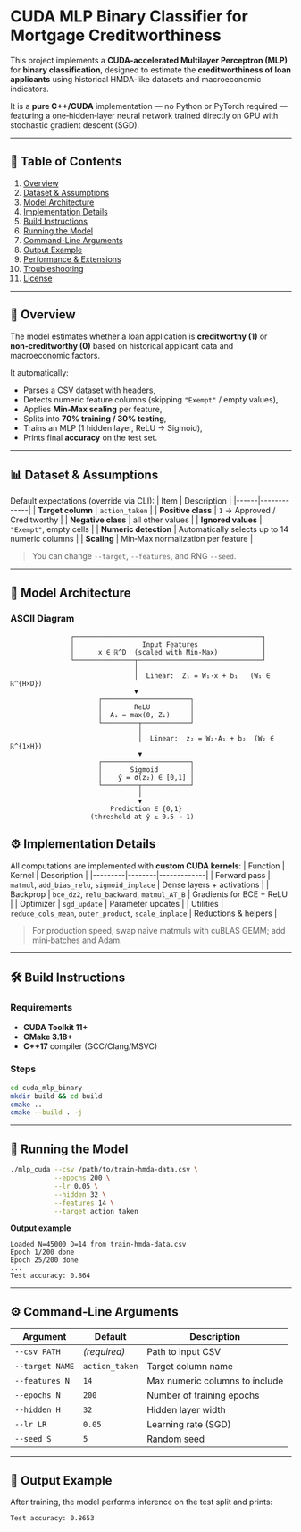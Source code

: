 # CUDA MLP Binary Classifier for Mortgage Creditworthiness

This project implements a **CUDA-accelerated Multilayer Perceptron (MLP)** for **binary classification**, designed to estimate the **creditworthiness of loan applicants** using historical HMDA-like datasets and macroeconomic indicators.

It is a **pure C++/CUDA** implementation — no Python or PyTorch required — featuring a one‑hidden‑layer neural network trained directly on GPU with stochastic gradient descent (SGD).

---

## 📘 Table of Contents

1. [Overview](#overview)  
2. [Dataset & Assumptions](#dataset--assumptions)  
3. [Model Architecture](#model-architecture)  
4. [Implementation Details](#implementation-details)  
5. [Build Instructions](#build-instructions)  
6. [Running the Model](#running-the-model)  
7. [Command-Line Arguments](#command-line-arguments)  
8. [Output Example](#output-example)  
9. [Performance & Extensions](#performance--extensions)  
10. [Troubleshooting](#troubleshooting)  
11. [License](#license)

---

## 🧾 Overview

The model estimates whether a loan application is **creditworthy (1)** or **non‑creditworthy (0)** based on historical applicant data and macroeconomic factors.

It automatically:
- Parses a CSV dataset with headers,
- Detects numeric feature columns (skipping `"Exempt"` / empty values),
- Applies **Min‑Max scaling** per feature,
- Splits into **70% training / 30% testing**,
- Trains an MLP (1 hidden layer, ReLU → Sigmoid),
- Prints final **accuracy** on the test set.

---

## 📊 Dataset & Assumptions

Default expectations (override via CLI):
| Item | Description |
|------|-------------|
| **Target column** | `action_taken` |
| **Positive class** | `1` → Approved / Creditworthy |
| **Negative class** | all other values |
| **Ignored values** | `"Exempt"`, empty cells |
| **Numeric detection** | Automatically selects up to 14 numeric columns |
| **Scaling** | Min‑Max normalization per feature |

> You can change `--target`, `--features`, and RNG `--seed`.

---

## 🧮 Model Architecture

### ASCII Diagram

```
               ┌───────────────────────────────────────────────┐
               │                 Input Features                │
               │      x ∈ ℝ^D  (scaled with Min‑Max)           │
               └───────────────┬───────────────────────────────┘
                               │
                               │  Linear:  Z₁ = W₁·x + b₁   (W₁ ∈ ℝ^{H×D})
                               ▼
                      ┌──────────────────────┐
                      │        ReLU          │
                      │  A₁ = max(0, Z₁)     │
                      └─────────┬────────────┘
                                │
                                │  Linear:  z₂ = W₂·A₁ + b₂  (W₂ ∈ ℝ^{1×H})
                                ▼
                      ┌──────────────────────┐
                      │       Sigmoid        │
                      │    ŷ = σ(z₂) ∈ [0,1] │
                      └─────────┬────────────┘
                                │
                                ▼
                         Prediction ∈ {0,1}
                    (threshold at ŷ ≥ 0.5 → 1)
```

## ⚙️ Implementation Details

All computations are implemented with **custom CUDA kernels**:
| Function | Kernel | Description |
|---------|--------|-------------|
| Forward pass | `matmul`, `add_bias_relu`, `sigmoid_inplace` | Dense layers + activations |
| Backprop | `bce_dz2`, `relu_backward`, `matmul_AT_B` | Gradients for BCE + ReLU |
| Optimizer | `sgd_update` | Parameter updates |
| Utilities | `reduce_cols_mean`, `outer_product`, `scale_inplace` | Reductions & helpers |

> For production speed, swap naive matmuls with cuBLAS GEMM; add mini‑batches and Adam.

---

## 🛠️ Build Instructions

### Requirements
- **CUDA Toolkit 11+**
- **CMake 3.18+**
- **C++17** compiler (GCC/Clang/MSVC)

### Steps
```bash
cd cuda_mlp_binary
mkdir build && cd build
cmake ..
cmake --build . -j
```

---

## 🚀 Running the Model

```bash
./mlp_cuda --csv /path/to/train-hmda-data.csv \
           --epochs 200 \
           --lr 0.05 \
           --hidden 32 \
           --features 14 \
           --target action_taken
```

**Output example**
```
Loaded N=45000 D=14 from train-hmda-data.csv
Epoch 1/200 done
Epoch 25/200 done
...
Test accuracy: 0.864
```

---

## ⚙️ Command-Line Arguments

| Argument | Default | Description |
|---------|---------|-------------|
| `--csv PATH` | *(required)* | Path to input CSV |
| `--target NAME` | `action_taken` | Target column name |
| `--features N` | `14` | Max numeric columns to include |
| `--epochs N` | `200` | Number of training epochs |
| `--hidden H` | `32` | Hidden layer width |
| `--lr LR` | `0.05` | Learning rate (SGD) |
| `--seed S` | `5` | Random seed |

---

## 🧠 Output Example

After training, the model performs inference on the test split and prints:

```
Test accuracy: 0.8653
```
